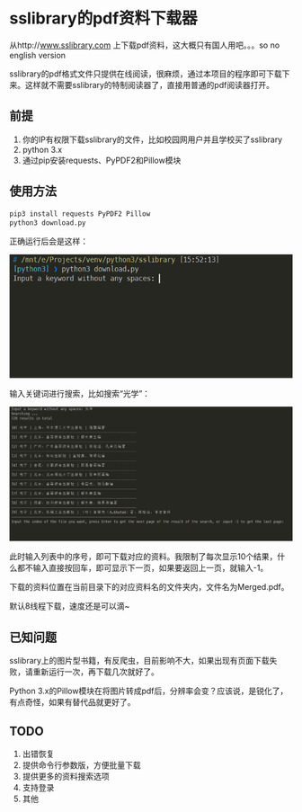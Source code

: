 # sslibrary的pdf资料下载器
从http://www.sslibrary.com 上下载pdf资料，这大概只有国人用吧。。。so no english version

sslibrary的pdf格式文件只提供在线阅读，很麻烦，通过本项目的程序即可下载下来。这样就不需要sslibrary的特制阅读器了，直接用普通的pdf阅读器打开。

## 前提

1. 你的IP有权限下载sslibrary的文件，比如校园网用户并且学校买了sslibrary
2. python 3.x
3. 通过pip安装requests、PyPDF2和Pillow模块

## 使用方法

```bash
pip3 install requests PyPDF2 Pillow
python3 download.py
```

正确运行后会是这样：

![](./readme/1.png)

输入关键词进行搜索，比如搜索“光学”：

![](./readme/2.png)

此时输入列表中的序号，即可下载对应的资料。我限制了每次显示10个结果，什么都不输入直接按回车，即可显示下一页，如果要返回上一页，就输入-1。

下载的资料位置在当前目录下的对应资料名的文件夹内，文件名为Merged.pdf。

默认8线程下载，速度还是可以滴~

## 已知问题

sslibrary上的图片型书籍，有反爬虫，目前影响不大，如果出现有页面下载失败，请重新运行一次，再下载几次就好了。

Python 3.x的Pillow模块在将图片转成pdf后，分辨率会变？应该说，是锐化了，有点奇怪，如果有替代品就更好了。

## TODO

1. 出错恢复
2. 提供命令行参数版，方便批量下载
3. 提供更多的资料搜索选项
4. 支持登录
5. 其他

